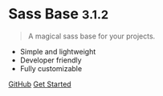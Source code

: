 <!-- ![logo](_media/icon.svg) TODO logo sass base -->

# Sass Base <small>3.1.2</small>

> A magical sass base for your projects.

- Simple and lightweight
- Developer friendly
- Fully customizable

[GitHub](https://github.com/gturpin-dev/Sass-Base/)
[Get Started](#quickstart)